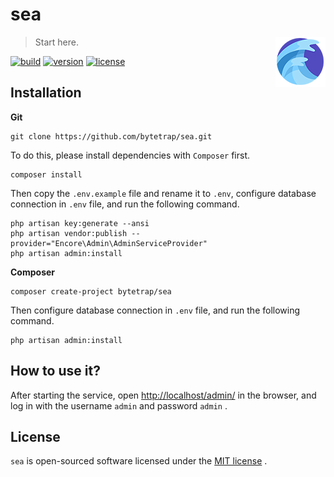 # sea

<a href="https://github.com/bytetrap/sea">
    <img src="sea.png" width="80" height="80" align="right">
</a>

> Start here.

[![build][build-image]][build-url]
[![version][version-image]][version-url]
[![license][license-image]][license-url]

## Installation

**Git**

```
git clone https://github.com/bytetrap/sea.git
```

To do this, please install dependencies with `Composer` first.

```
composer install
```

Then copy the `.env.example` file and rename it to `.env`, configure database connection in `.env` file, and run the following command.

```
php artisan key:generate --ansi
php artisan vendor:publish --provider="Encore\Admin\AdminServiceProvider"
php artisan admin:install
```

**Composer**

```
composer create-project bytetrap/sea
```

Then configure database connection in `.env` file, and run the following command.

```
php artisan admin:install
```

## How to use it?

After starting the service, open [http://localhost/admin/](http://localhost/admin/) in the browser, and log in with the username `admin` and password `admin` .

## License

`sea` is open-sourced software licensed under the [MIT license](https://opensource.org/licenses/MIT) .



[build-image]: https://img.shields.io/badge/build-passing-brightgreen   "build"
[build-url]: https://github.com/bytetrap/sea "build"
[version-image]: https://img.shields.io/badge/version-v1.0.4-blue   "version"
[version-url]: https://github.com/bytetrap/sea   "version"
[license-image]: https://img.shields.io/badge/license-MIT-green "license"
[license-url]: https://opensource.org/licenses/MIT  "license"